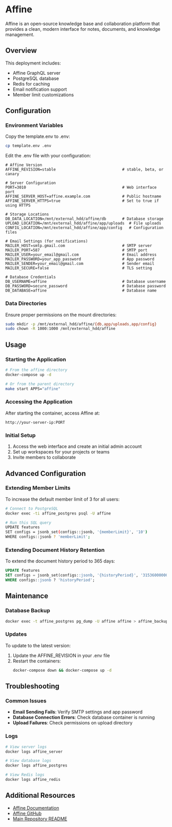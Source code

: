 # Affine

Affine is an open-source knowledge base and collaboration platform that provides a clean, modern interface for notes, documents, and knowledge management.

## Overview

This deployment includes:
- Affine GraphQL server
- PostgreSQL database
- Redis for caching
- Email notification support
- Member limit customizations

## Configuration

### Environment Variables

Copy the template.env to .env:

```sh
cp template.env .env
```

Edit the .env file with your configuration:

```
# Affine Version
AFFINE_REVISION=stable                             # stable, beta, or canary

# Server Configuration
PORT=3010                                          # Web interface port
AFFINE_SERVER_HOST=affine.example.com              # Public hostname
AFFINE_SERVER_HTTPS=true                           # Set to true if using HTTPS

# Storage Locations
DB_DATA_LOCATION=/mnt/external_hdd/affine/db       # Database storage
UPLOAD_LOCATION=/mnt/external_hdd/affine/app/uploads  # File uploads
CONFIG_LOCATION=/mnt/external_hdd/affine/app/config   # Configuration files

# Email Settings (for notifications)
MAILER_HOST=smtp.gmail.com                         # SMTP server
MAILER_PORT=587                                    # SMTP port
MAILER_USER=your_email@gmail.com                   # Email address
MAILER_PASSWORD=your_app_password                  # App password
MAILER_SENDER=your_email@gmail.com                 # Sender email
MAILER_SECURE=false                                # TLS setting

# Database Credentials
DB_USERNAME=affine                                 # Database username
DB_PASSWORD=secure_password                        # Database password
DB_DATABASE=affine                                 # Database name
```

### Data Directories

Ensure proper permissions on the mount directories:

```sh
sudo mkdir -p /mnt/external_hdd/affine/{db,app/uploads,app/config}
sudo chown -R 1000:1000 /mnt/external_hdd/affine
```

## Usage

### Starting the Application

```sh
# From the affine directory
docker-compose up -d

# Or from the parent directory
make start APPS="affine"
```

### Accessing the Application

After starting the container, access Affine at:

```
http://your-server-ip:PORT
```

### Initial Setup

1. Access the web interface and create an initial admin account
2. Set up workspaces for your projects or teams
3. Invite members to collaborate

## Advanced Configuration

### Extending Member Limits

To increase the default member limit of 3 for all users:

```sh
# Connect to PostgreSQL
docker exec -ti affine_postgres psql -U affine

# Run this SQL query
UPDATE features 
SET configs = jsonb_set(configs::jsonb, '{memberLimit}', '10')
WHERE configs::jsonb ? 'memberLimit';
```

### Extending Document History Retention

To extend the document history period to 365 days:

```sql
UPDATE features
SET configs = jsonb_set(configs::jsonb, '{historyPeriod}', '31536000000')
WHERE configs::jsonb ? 'historyPeriod';
```

## Maintenance

### Database Backup

```sh
docker exec -t affine_postgres pg_dump -U affine affine > affine_backup.sql
```

### Updates

To update to the latest version:

1. Update the AFFINE_REVISION in your .env file
2. Restart the containers:
   ```sh
   docker-compose down && docker-compose up -d
   ```

## Troubleshooting

### Common Issues

- **Email Sending Fails**: Verify SMTP settings and app password
- **Database Connection Errors**: Check database container is running
- **Upload Failures**: Check permissions on upload directory

### Logs

```sh
# View server logs
docker logs affine_server

# View database logs
docker logs affine_postgres

# View Redis logs
docker logs affine_redis
```

## Additional Resources

- [Affine Documentation](https://docs.affine.pro/)
- [Affine GitHub](https://github.com/toeverything/AFFiNE)
- [Main Repository README](../README.md)
